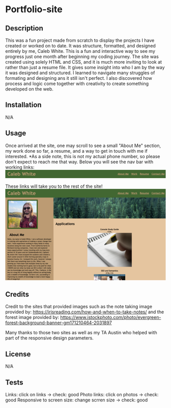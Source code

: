 # Portfolio-site

## Description

This was a fun project made from scratch to display the projects I have created or worked on to date. It was structure, formatted, and designed entirely by me, Caleb White. This is a fun and interactive way to see my progress just one month after beginning my coding journey. The site was created using solely HTML and CSS, and it is much more inviting to look at rather than just a resume file. It gives some insight into who I am by the way it was designed and structured. I learned to navigate many struggles of formating and designing ans it still isn't perfect. I also discovered how process and logic come together with creativity to create something developed on the web.

## Installation

N/A

## Usage

Once arrived at the site, one may scroll to see a small "About Me" section, my work done so far, a resume, and a way to get in touch with me if interested. *As a side note, this is not my actual phone number, so please don't expect to reach me that way. 
Below you will see the nav bar with working links: 
![Screenshot of nav bar](./assets/images/myNav.png)

These links will take you to the rest of the site!
![Screenshot of full site page](./assets/images/siteShot.png)

## Credits

Credit to the sites that provided images such as the note taking image provided by: https://irisreading.com/how-and-when-to-take-notes/ 
and the forest image provided by: https://www.istockphoto.com/photo/evergreen-forest-background-banner-gm171210464-2031897

Many thanks to those two sites as well as my TA Austin who helped with part of the responsive design parameters. 

## License

N/A

## Tests

Links: click on links -> check: good
Photo links: click on photos -> check: good
Responsive to screen size: change scrren size -> check: good